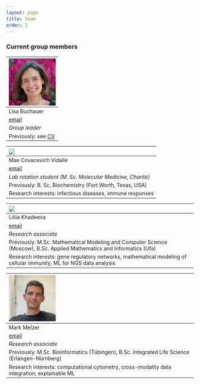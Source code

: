 ```yaml
---
layout: page
title: Team
order: 2
---
```


### Current group members


| <img style="width:9em" src="images/Lisa_square.jpg" align="center">               | 
|:----------------------------------------------------------------------------------| 
| Lisa Buchauer                                                                     |
| [email](mailto:lisa.buchauer@charite.de)                                          |
| _Group leader_                                                                    |
| Previously: see [CV](https://libuchauer.github.io/CV/)                            |


| <img style="width:9em" src="images/new_member.jpg" align="center"> | 
|:-------------------------------------------------------------------| 
| Mae Covacevich Vidalle                                             |
| [email](mae.covacevich-vidalle@charite.de)                         |
| _Lab rotation student (M. Sc. Molecular Medicine, Charité)_        |
| Previously: B. Sc. Biochemistry (Fort Worth, Texas, USA)           |
| Research interests: infectious diseases, immune responses          |


| <img style="width:9em" src="images/Liliia_square.png" align="center">                                                  | 
|:-----------------------------------------------------------------------------------------------------------------------| 
| Liliia Khadeeva                                                                                                        |
| [email](mailto:liliia.khadeeva@bih-charite.de)                                                                         |
| _Research associate_                                                                                                   |
| Previously: M.Sc. Mathematical Modeling and Computer Science (Moscow), B.Sc. Applied Mathematics and Informatics (Ufa) |
| Research interests: gene regulatory networks, mathematical modeling of cellular immunity, ML for NGS data analysis     |



| <img style="width:9em" src="images/Mark_square.jpg" align="center">                            | 
|:-----------------------------------------------------------------------------------------------| 
| Mark Melzer                                                                                    |
| [email](mailto:mark.melzer@charite.de)                                                         |
| _Research associate_                                                                           |
| Previously: M.Sc. Bioinformatics (Tübingen), B.Sc. Integrated Life Science (Erlangen-Nürnberg) |
| Research interests: computational cytometry, cross-modality data integration, explainable ML   |






